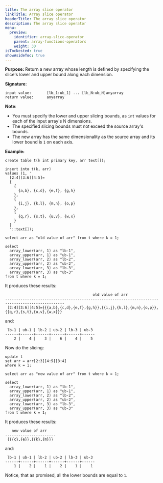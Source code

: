```yaml
---
title: The array slice operator
linkTitle: Array slice operator
headerTitle: The array slice operator
description: The array slice operator
menu:
  preview:
    identifier: array-slice-operator
    parent: array-functions-operators
    weight: 30
isTocNested: true
showAsideToc: true
---
```


**Purpose:** Return a new array whose length is defined by specifying the slice's lower and upper bound along each dimension.

**Signature:**
```
input value:       [lb_1:ub_1] ... [lb_N:ub_N]anyarray
return value:      anyarray
```
**Note:**
- You must specify the lower and upper slicing bounds, as `int` values for each of the input array's N dimensions.
- The specified slicing bounds must not exceed the source array's bounds.
- The new array has the same dimensionality as the source array and its lower bound is `1` on each axis.

**Example:**
```plpgsql
create table t(k int primary key, arr text[]);

insert into t(k, arr)
values (1, '
  [2:4][3:6][4:5]=
  {
    {
      {a,b}, {c,d}, {e,f}, {g,h}
    },
    {
      {i,j}, {k,l}, {m,n}, {o,p}
    },
    {
      {q,r}, {s,t}, {u,v}, {w,x}
    }
  }
  '::text[]);

select arr as "old value of arr" from t where k = 1;

select
  array_lower(arr, 1) as "lb-1",
  array_upper(arr, 1) as "ub-1",
  array_lower(arr, 2) as "lb-2",
  array_upper(arr, 2) as "ub-2",
  array_lower(arr, 3) as "lb-3",
  array_upper(arr, 3) as "ub-3"
from t where k = 1;
```
It produces these results:
```
                                        old value of arr
-------------------------------------------------------------------------------------------------
 [2:4][3:6][4:5]={{{a,b},{c,d},{e,f},{g,h}},{{i,j},{k,l},{m,n},{o,p}},{{q,r},{s,t},{u,v},{w,x}}}
```
and:
```
 lb-1 | ub-1 | lb-2 | ub-2 | lb-3 | ub-3
------+------+------+------+------+------
    2 |    4 |    3 |    6 |    4 |    5
```
Now do the slicing:
```plpgsql
update t
set arr = arr[2:3][4:5][3:4]
where k = 1;

select arr as "new value of arr" from t where k = 1;

select
  array_lower(arr, 1) as "lb-1",
  array_upper(arr, 1) as "ub-1",
  array_lower(arr, 2) as "lb-2",
  array_upper(arr, 2) as "ub-2",
  array_lower(arr, 3) as "lb-3",
  array_upper(arr, 3) as "ub-3"
from t where k = 1;
```
It produces these results:
```
   new value of arr
-----------------------
 {{{c},{e}},{{k},{m}}}
```
and:
```
 lb-1 | ub-1 | lb-2 | ub-2 | lb-3 | ub-3
------+------+------+------+------+------
    1 |    2 |    1 |    2 |    1 |    1
```

Notice, that as promised, all the lower bounds are equal to `1`.
